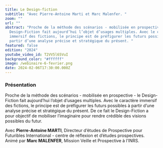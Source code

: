 ```yaml
---
title: Le Design-fiction
subtitle: "Avec Pierre-Antoine Marti et Marc Malenfer. "
zoom: ""
url: ""
abstract: "Proche de la méthode des scénarios - mobilisée en prospective - le
  Design-Fiction fait aujourd’hui l’objet d’usages multiples. Avec le caractère
  immersif des fictions, le principe est de préfigurer les futurs possibles à
  partir d’une analyse précise et stratégique du présent. "
featured: false
edition: "2024"
youtube_video_id: T2VV5l65VuI
background_color: "#ffffff"
image: /webinaire-6-fevrier.png
date: 2024-02-06T17:30:00.000Z
---
```

### Présentation

Proche de la méthode des scénarios - mobilisée en prospective - le Design-Fiction fait aujourd’hui l’objet d’usages multiples. Avec le caractère immersif des fictions, le principe est de préfigurer les futurs possibles à partir d’une analyse précise et stratégique du présent. De ce fait le Design-Fiction a pour objectif de mobiliser l’imaginaire pour rendre crédible des visions possibles du futur. 

Avec **Pierre-Antoine MARTI**, Directeur d’études de Prospective pour Futuribles International - centre de réflexion et d’études prospectives. Animé par **Marc MALENFER**, Mission Veille et Prospective à l’INRS.[](https://urlz.fr/pc22)
